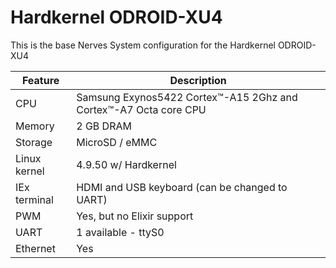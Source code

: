 # Hardkernel ODROID-XU4

This is the base Nerves System configuration for the Hardkernel ODROID-XU4

| Feature              | Description                     |
| -------------------- | ------------------------------- |
| CPU                  | Samsung Exynos5422 Cortex™-A15 2Ghz and Cortex™-A7 Octa core CPU |
| Memory               | 2 GB DRAM                       |
| Storage              | MicroSD / eMMC                        | 
| Linux kernel         | 4.9.50 w/ Hardkernel            |
| IEx terminal         | HDMI and USB keyboard (can be changed to UART)   |
| PWM                  | Yes, but no Elixir support      |
| UART                 | 1 available - ttyS0             |
| Ethernet             | Yes                             |

